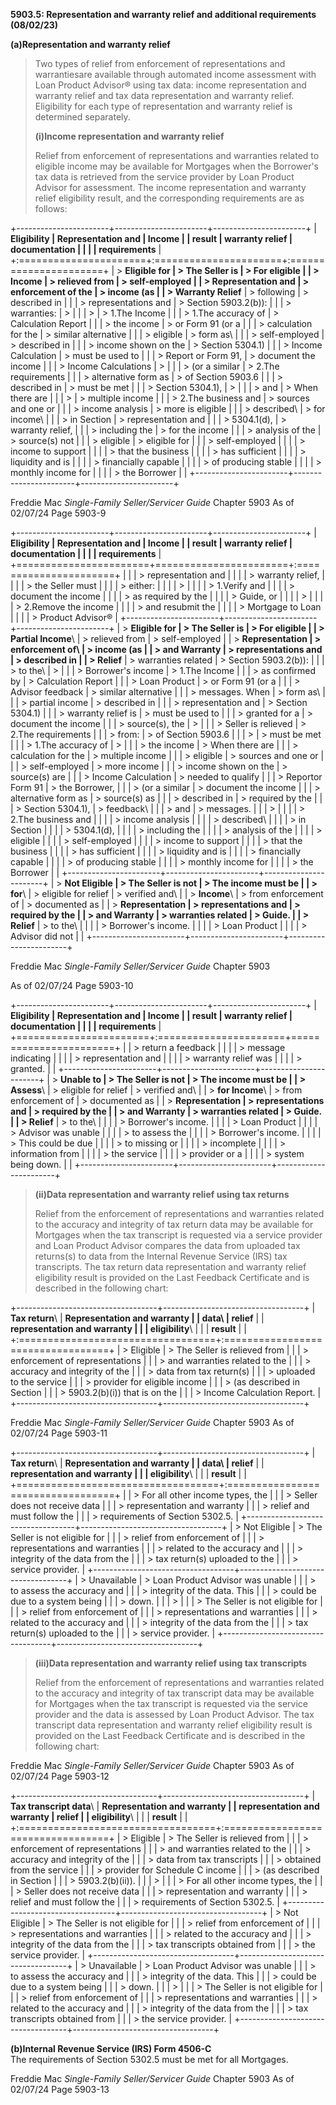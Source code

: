 **5903.5: Representation and warranty relief and additional requirements
(08/02/23)**

**(a)Representation and warranty relief**

> Two types of relief from enforcement of representations and
> warrantiesare available through automated income assessment with Loan
> Product Advisor® using tax data: income representation and warranty
> relief and tax data representation and warranty relief. Eligibility
> for each type of representation and warranty relief is determined
> separately.
>
> **(i)Income representation and warranty relief**
>
> Relief from enforcement of representations and warranties related to
> eligible income may be available for Mortgages when the Borrower's tax
> data is retrieved from the service provider by Loan Product Advisor
> for assessment. The income representation and warranty relief
> eligibility result, and the corresponding requirements are as follows:

+-----------------------+-----------------------+-----------------------+
| **Eligibility         | **Representation and  | **Income              |
| result**              | warranty relief**     | documentation         |
|                       |                       | requirements**        |
+:======================+:======================+:======================+
| > **Eligible for      | > The Seller is       | > For eligible        |
| > Income              | > relieved from       | > self-employed       |
| > Representation and  | > enforcement of the  | > income (as          |
| > Warranty Relief**   | > following           | > described in        |
|                       | > representations and | > Section 5903.2(b)): |
|                       | > warranties:         | >                     |
|                       | >                     | > 1.The Income        |
|                       | > 1.The accuracy of   | > Calculation Report  |
|                       | > the income          | > or Form 91 (or a    |
|                       | > calculation for the | > similar alternative |
|                       | > eligible            | > form as\            |
|                       | > self-employed       | > described in        |
|                       | > income shown on the | > Section 5304.1)     |
|                       | > Income Calculation  | > must be used to     |
|                       | > Report or Form 91,  | > document the income |
|                       | > Income Calculations | >                     |
|                       | > (or a similar       | > 2.The requirements  |
|                       | > alternative form as | > of Section 5903.6   |
|                       | > described in        | > must be met         |
|                       | > Section 5304.1),    | >                     |
|                       | > and                 | > When there are      |
|                       | >                     | > multiple income     |
|                       | > 2.The business and  | > sources and one or  |
|                       | > income analysis     | > more is eligible    |
|                       | > described\          | > for income\         |
|                       | > in Section          | > representation and  |
|                       | > 5304.1(d),          | > warranty relief,    |
|                       | > including the       | > for the income      |
|                       | > analysis of the     | > source(s) not       |
|                       | > eligible            | > eligible for        |
|                       | > self-employed       |                       |
|                       | > income to support   |                       |
|                       | > that the business   |                       |
|                       | > has sufficient      |                       |
|                       | > liquidity and is    |                       |
|                       | > financially capable |                       |
|                       | > of producing stable |                       |
|                       | > monthly income for  |                       |
|                       | > the Borrower        |                       |
+-----------------------+-----------------------+-----------------------+

Freddie Mac *Single-Family Seller/Servicer Guide* Chapter 5903 As of
02/07/24 Page 5903-9

+-----------------------+-----------------------+-----------------------+
| **Eligibility         | **Representation and  | **Income              |
| result**              | warranty relief**     | documentation         |
|                       |                       | requirements**        |
+=======================+=======================+:======================+
|                       |                       | > representation and  |
|                       |                       | > warranty relief,    |
|                       |                       | > the Seller must     |
|                       |                       | > either:             |
|                       |                       | >                     |
|                       |                       | > 1.Verify and        |
|                       |                       | > document the income |
|                       |                       | > as required by the  |
|                       |                       | > Guide, or           |
|                       |                       | >                     |
|                       |                       | > 2.Remove the income |
|                       |                       | > and resubmit the    |
|                       |                       | > Mortgage to Loan    |
|                       |                       | > Product Advisor®    |
+-----------------------+-----------------------+-----------------------+
| > **Eligible for      | > The Seller is       | > For eligible        |
| > Partial Income**\   | > relieved from       | > self-employed       |
| > **Representation    | > enforcement of\     | > income (as          |
| > and Warranty        | > representations and | > described in        |
| > Relief**            | > warranties related  | > Section 5903.2(b)): |
|                       | > to the\             | >                     |
|                       | > Borrower's income   | > 1.The Income        |
|                       | > as confirmed by     | > Calculation Report  |
|                       | > Loan Product        | > or Form 91 (or a    |
|                       | > Advisor feedback    | > similar alternative |
|                       | > messages. When      | > form as\            |
|                       | > partial income      | > described in        |
|                       | > representation and  | > Section 5304.1)     |
|                       | > warranty relief is  | > must be used to     |
|                       | > granted for a       | > document the income |
|                       | > source(s), the      | >                     |
|                       | > Seller is relieved  | > 2.The requirements  |
|                       | > from:               | > of Section 5903.6   |
|                       | >                     | > must be met         |
|                       | > 1.The accuracy of   | >                     |
|                       | > the income          | > When there are      |
|                       | > calculation for the | > multiple income     |
|                       | > eligible            | > sources and one or  |
|                       | > self-employed       | > more income         |
|                       | > income shown on the | > source(s) are       |
|                       | > Income Calculation  | > needed to qualify   |
|                       | > Reportor Form 91    | > the Borrower,       |
|                       | > (or a similar       | > document the income |
|                       | > alternative form as | > source(s) as        |
|                       | > described in        | > required by the     |
|                       | > Section 5304.1),    | > feedback\           |
|                       | > and                 | > messages.           |
|                       | >                     |                       |
|                       | > 2.The business and  |                       |
|                       | > income analysis     |                       |
|                       | > described\          |                       |
|                       | > in Section          |                       |
|                       | > 5304.1(d),          |                       |
|                       | > including the       |                       |
|                       | > analysis of the     |                       |
|                       | > eligible            |                       |
|                       | > self-employed       |                       |
|                       | > income to support   |                       |
|                       | > that the business   |                       |
|                       | > has sufficient      |                       |
|                       | > liquidity and is    |                       |
|                       | > financially capable |                       |
|                       | > of producing stable |                       |
|                       | > monthly income for  |                       |
|                       | > the Borrower        |                       |
+-----------------------+-----------------------+-----------------------+
| > **Not Eligible      | > The Seller is not   | > The income must be  |
| > for**\              | > eligible for relief | > verified and\       |
| > **Income**\         | > from enforcement of | > documented as       |
| > **Representation    | > representations and | > required by the     |
| > and Warranty        | > warranties related  | > Guide.              |
| > Relief**            | > to the\             |                       |
|                       | > Borrower's income.  |                       |
|                       | > Loan Product        |                       |
|                       | > Advisor did not     |                       |
+-----------------------+-----------------------+-----------------------+

Freddie Mac *Single-Family Seller/Servicer Guide* Chapter 5903

As of 02/07/24 Page 5903-10

+-----------------------+-----------------------+-----------------------+
| **Eligibility         | **Representation and  | **Income              |
| result**              | warranty relief**     | documentation         |
|                       |                       | requirements**        |
+=======================+:======================+=======================+
|                       | > return a feedback   |                       |
|                       | > message indicating  |                       |
|                       | > representation and  |                       |
|                       | > warranty relief was |                       |
|                       | > granted.            |                       |
+-----------------------+-----------------------+-----------------------+
| > **Unable to         | > The Seller is not   | > The income must be  |
| > Assess**\           | > eligible for relief | > verified and\       |
| > **for Income**\     | > from enforcement of | > documented as       |
| > **Representation    | > representations and | > required by the     |
| > and Warranty        | > warranties related  | > Guide.              |
| > Relief**            | > to the\             |                       |
|                       | > Borrower's income.  |                       |
|                       | > Loan Product        |                       |
|                       | > Advisor was unable  |                       |
|                       | > to assess the       |                       |
|                       | > Borrower's income.  |                       |
|                       | > This could be due   |                       |
|                       | > to missing or       |                       |
|                       | > incomplete          |                       |
|                       | > information from    |                       |
|                       | > the service         |                       |
|                       | > provider or a       |                       |
|                       | > system being down.  |                       |
+-----------------------+-----------------------+-----------------------+

> **(ii)Data representation and warranty relief using tax returns**
>
> Relief from the enforcement of representations and warranties related
> to the accuracy and integrity of tax return data may be available for
> Mortgages when the tax transcript is requested via a service provider
> and Loan Product Advisor compares the data from uploaded tax
> returns(s) to data from the Internal Revenue Service (IRS) tax
> transcripts. The tax return data representation and warranty relief
> eligibility result is provided on the Last Feedback Certificate and is
> described in the following chart:

+-----------------------------------+-----------------------------------+
| **Tax return**\                   | **Representation and warranty     |
| **data**\                         | relief**                          |
| **representation and warranty     |                                   |
| eligibility**\                    |                                   |
| **result**                        |                                   |
+:==================================+:==================================+
| > Eligible                        | > The Seller is relieved from     |
|                                   | > enforcement of representations  |
|                                   | > and warranties related to the   |
|                                   | > accuracy and integrity of the   |
|                                   | > data from tax return(s)         |
|                                   | > uploaded to the service         |
|                                   | > provider for eligible income    |
|                                   | > (as described in Section        |
|                                   | > 5903.2(b)(i)) that is on the    |
|                                   | > Income Calculation Report.      |
+-----------------------------------+-----------------------------------+

Freddie Mac *Single-Family Seller/Servicer Guide* Chapter 5903 As of
02/07/24 Page 5903-11

+-----------------------------------+-----------------------------------+
| **Tax return**\                   | **Representation and warranty     |
| **data**\                         | relief**                          |
| **representation and warranty     |                                   |
| eligibility**\                    |                                   |
| **result**                        |                                   |
+===================================+:==================================+
|                                   | > For all other income types, the |
|                                   | > Seller does not receive data    |
|                                   | > representation and warranty     |
|                                   | > relief and must follow the      |
|                                   | > requirements of Section 5302.5. |
+-----------------------------------+-----------------------------------+
| > Not Eligible                    | > The Seller is not eligible for  |
|                                   | > relief from enforcement of      |
|                                   | > representations and warranties  |
|                                   | > related to the accuracy and     |
|                                   | > integrity of the data from the  |
|                                   | > tax return(s) uploaded to the   |
|                                   | > service provider.               |
+-----------------------------------+-----------------------------------+
| > Unavailable                     | > Loan Product Advisor was unable |
|                                   | > to assess the accuracy and      |
|                                   | > integrity of the data. This     |
|                                   | > could be due to a system being  |
|                                   | > down.                           |
|                                   | >                                 |
|                                   | > The Seller is not eligible for  |
|                                   | > relief from enforcement of      |
|                                   | > representations and warranties  |
|                                   | > related to the accuracy and     |
|                                   | > integrity of the data from the  |
|                                   | > tax return(s) uploaded to the   |
|                                   | > service provider.               |
+-----------------------------------+-----------------------------------+

> **(iii)Data representation and warranty relief using tax transcripts**
>
> Relief from the enforcement of representations and warranties related
> to the accuracy and integrity of tax transcript data may be available
> for Mortgages when the tax transcript is requested via the service
> provider and the data is assessed by Loan Product Advisor. The tax
> transcript data representation and warranty relief eligibility result
> is provided on the Last Feedback Certificate and is described in the
> following chart:

Freddie Mac *Single-Family Seller/Servicer Guide* Chapter 5903 As of
02/07/24 Page 5903-12

+-----------------------------------+-----------------------------------+
| **Tax transcript data**\          | **Representation and warranty     |
| **representation and warranty     | relief**                          |
| eligibility**\                    |                                   |
| **result**                        |                                   |
+:==================================+:==================================+
| > Eligible                        | > The Seller is relieved from     |
|                                   | > enforcement of representations  |
|                                   | > and warranties related to the   |
|                                   | > accuracy and integrity of the   |
|                                   | > data from tax transcripts       |
|                                   | > obtained from the service       |
|                                   | > provider for Schedule C income  |
|                                   | > (as described in Section        |
|                                   | > 5903.2(b)(ii)).                 |
|                                   | >                                 |
|                                   | > For all other income types, the |
|                                   | > Seller does not receive data    |
|                                   | > representation and warranty     |
|                                   | > relief and must follow the      |
|                                   | > requirements of Section 5302.5. |
+-----------------------------------+-----------------------------------+
| > Not Eligible                    | > The Seller is not eligible for  |
|                                   | > relief from enforcement of      |
|                                   | > representations and warranties  |
|                                   | > related to the accuracy and     |
|                                   | > integrity of the data from the  |
|                                   | > tax transcripts obtained from   |
|                                   | > the service provider.           |
+-----------------------------------+-----------------------------------+
| > Unavailable                     | > Loan Product Advisor was unable |
|                                   | > to assess the accuracy and      |
|                                   | > integrity of the data. This     |
|                                   | > could be due to a system being  |
|                                   | > down.                           |
|                                   | >                                 |
|                                   | > The Seller is not eligible for  |
|                                   | > relief from enforcement of      |
|                                   | > representations and warranties  |
|                                   | > related to the accuracy and     |
|                                   | > integrity of the data from the  |
|                                   | > tax transcripts obtained from   |
|                                   | > the service provider.           |
+-----------------------------------+-----------------------------------+

**(b)Internal Revenue Service (IRS) Form 4506-C**\
The requirements of Section 5302.5 must be met for all Mortgages.

Freddie Mac *Single-Family Seller/Servicer Guide* Chapter 5903 As of
02/07/24 Page 5903-13